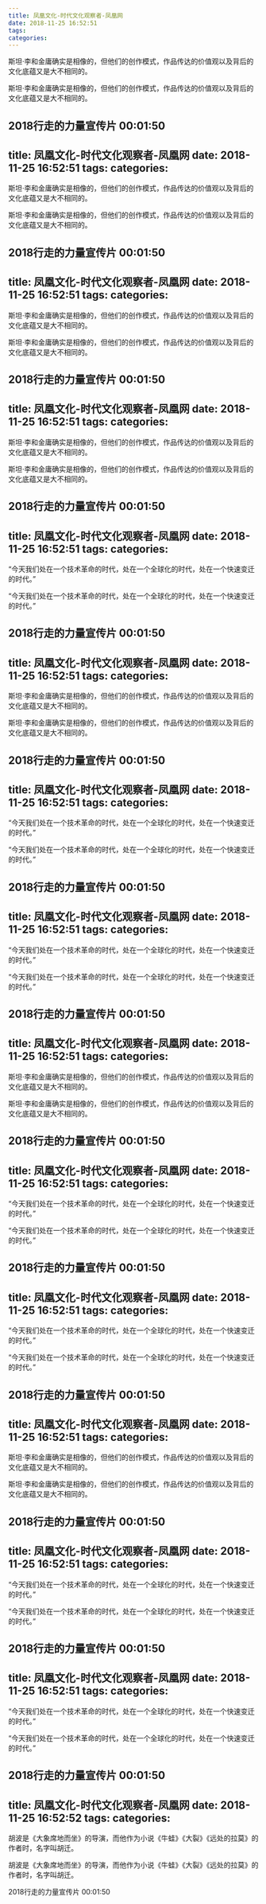 ```yaml
---
title: 凤凰文化-时代文化观察者-凤凰网
date: 2018-11-25 16:52:51
tags: 
categories: 
---
```

斯坦·李和金庸确实是相像的，但他们的创作模式，作品传达的价值观以及背后的文化底蕴又是大不相同的。
<!-- more -->
斯坦·李和金庸确实是相像的，但他们的创作模式，作品传达的价值观以及背后的文化底蕴又是大不相同的。
                    
                
                        
                    
                        
                    
                        
                    
                        
                    
                        
                    
                        
                    
                        
                    
                        
                    
                        
                    
                        
                    
2018行走的力量宣传片 00:01:50
---
title: 凤凰文化-时代文化观察者-凤凰网
date: 2018-11-25 16:52:51
tags: 
categories: 
---
斯坦·李和金庸确实是相像的，但他们的创作模式，作品传达的价值观以及背后的文化底蕴又是大不相同的。
<!-- more -->
斯坦·李和金庸确实是相像的，但他们的创作模式，作品传达的价值观以及背后的文化底蕴又是大不相同的。
                    
                
                        
                    
                        
                    
                        
                    
                        
                    
                        
                    
                        
                    
                        
                    
                        
                    
                        
                    
                        
                    
2018行走的力量宣传片 00:01:50
---
title: 凤凰文化-时代文化观察者-凤凰网
date: 2018-11-25 16:52:51
tags: 
categories: 
---
斯坦·李和金庸确实是相像的，但他们的创作模式，作品传达的价值观以及背后的文化底蕴又是大不相同的。
<!-- more -->
斯坦·李和金庸确实是相像的，但他们的创作模式，作品传达的价值观以及背后的文化底蕴又是大不相同的。
                    
                
                        
                    
                        
                    
                        
                    
                        
                    
                        
                    
                        
                    
                        
                    
                        
                    
                        
                    
                        
                    
2018行走的力量宣传片 00:01:50
---
title: 凤凰文化-时代文化观察者-凤凰网
date: 2018-11-25 16:52:51
tags: 
categories: 
---
斯坦·李和金庸确实是相像的，但他们的创作模式，作品传达的价值观以及背后的文化底蕴又是大不相同的。
<!-- more -->
斯坦·李和金庸确实是相像的，但他们的创作模式，作品传达的价值观以及背后的文化底蕴又是大不相同的。
                    
                
                        
                    
                        
                    
                        
                    
                        
                    
                        
                    
                        
                    
                        
                    
                        
                    
                        
                    
                        
                    
2018行走的力量宣传片 00:01:50
---
title: 凤凰文化-时代文化观察者-凤凰网
date: 2018-11-25 16:52:51
tags: 
categories: 
---
“今天我们处在一个技术革命的时代，处在一个全球化的时代，处在一个快速变迁的时代。”
<!-- more -->
“今天我们处在一个技术革命的时代，处在一个全球化的时代，处在一个快速变迁的时代。”
                    
                
                        
                    
                        
                    
                        
                    
                        
                    
                        
                    
                        
                    
                        
                    
                        
                    
                        
                    
                        
                    
2018行走的力量宣传片 00:01:50
---
title: 凤凰文化-时代文化观察者-凤凰网
date: 2018-11-25 16:52:51
tags: 
categories: 
---
斯坦·李和金庸确实是相像的，但他们的创作模式，作品传达的价值观以及背后的文化底蕴又是大不相同的。
<!-- more -->
斯坦·李和金庸确实是相像的，但他们的创作模式，作品传达的价值观以及背后的文化底蕴又是大不相同的。
                    
                
                        
                    
                        
                    
                        
                    
                        
                    
                        
                    
                        
                    
                        
                    
                        
                    
                        
                    
                        
                    
2018行走的力量宣传片 00:01:50
---
title: 凤凰文化-时代文化观察者-凤凰网
date: 2018-11-25 16:52:51
tags: 
categories: 
---
“今天我们处在一个技术革命的时代，处在一个全球化的时代，处在一个快速变迁的时代。”
<!-- more -->
“今天我们处在一个技术革命的时代，处在一个全球化的时代，处在一个快速变迁的时代。”
                    
                
                        
                    
                        
                    
                        
                    
                        
                    
                        
                    
                        
                    
                        
                    
                        
                    
                        
                    
                        
                    
2018行走的力量宣传片 00:01:50
---
title: 凤凰文化-时代文化观察者-凤凰网
date: 2018-11-25 16:52:51
tags: 
categories: 
---
“今天我们处在一个技术革命的时代，处在一个全球化的时代，处在一个快速变迁的时代。”
<!-- more -->
“今天我们处在一个技术革命的时代，处在一个全球化的时代，处在一个快速变迁的时代。”
                    
                
                        
                    
                        
                    
                        
                    
                        
                    
                        
                    
                        
                    
                        
                    
                        
                    
                        
                    
                        
                    
2018行走的力量宣传片 00:01:50
---
title: 凤凰文化-时代文化观察者-凤凰网
date: 2018-11-25 16:52:51
tags: 
categories: 
---
斯坦·李和金庸确实是相像的，但他们的创作模式，作品传达的价值观以及背后的文化底蕴又是大不相同的。
<!-- more -->
斯坦·李和金庸确实是相像的，但他们的创作模式，作品传达的价值观以及背后的文化底蕴又是大不相同的。
                    
                
                        
                    
                        
                    
                        
                    
                        
                    
                        
                    
                        
                    
                        
                    
                        
                    
                        
                    
                        
                    
2018行走的力量宣传片 00:01:50
---
title: 凤凰文化-时代文化观察者-凤凰网
date: 2018-11-25 16:52:51
tags: 
categories: 
---
“今天我们处在一个技术革命的时代，处在一个全球化的时代，处在一个快速变迁的时代。”
<!-- more -->
“今天我们处在一个技术革命的时代，处在一个全球化的时代，处在一个快速变迁的时代。”
                    
                
                        
                    
                        
                    
                        
                    
                        
                    
                        
                    
                        
                    
                        
                    
                        
                    
                        
                    
                        
                    
2018行走的力量宣传片 00:01:50
---
title: 凤凰文化-时代文化观察者-凤凰网
date: 2018-11-25 16:52:51
tags: 
categories: 
---
“今天我们处在一个技术革命的时代，处在一个全球化的时代，处在一个快速变迁的时代。”
<!-- more -->
“今天我们处在一个技术革命的时代，处在一个全球化的时代，处在一个快速变迁的时代。”
                    
                
                        
                    
                        
                    
                        
                    
                        
                    
                        
                    
                        
                    
                        
                    
                        
                    
                        
                    
                        
                    
2018行走的力量宣传片 00:01:50
---
title: 凤凰文化-时代文化观察者-凤凰网
date: 2018-11-25 16:52:51
tags: 
categories: 
---
斯坦·李和金庸确实是相像的，但他们的创作模式，作品传达的价值观以及背后的文化底蕴又是大不相同的。
<!-- more -->
斯坦·李和金庸确实是相像的，但他们的创作模式，作品传达的价值观以及背后的文化底蕴又是大不相同的。
                    
                
                        
                    
                        
                    
                        
                    
                        
                    
                        
                    
                        
                    
                        
                    
                        
                    
                        
                    
                        
                    
2018行走的力量宣传片 00:01:50
---
title: 凤凰文化-时代文化观察者-凤凰网
date: 2018-11-25 16:52:51
tags: 
categories: 
---
“今天我们处在一个技术革命的时代，处在一个全球化的时代，处在一个快速变迁的时代。”
<!-- more -->
“今天我们处在一个技术革命的时代，处在一个全球化的时代，处在一个快速变迁的时代。”
                    
                
                        
                    
                        
                    
                        
                    
                        
                    
                        
                    
                        
                    
                        
                    
                        
                    
                        
                    
                        
                    
2018行走的力量宣传片 00:01:50
---
title: 凤凰文化-时代文化观察者-凤凰网
date: 2018-11-25 16:52:51
tags: 
categories: 
---
“今天我们处在一个技术革命的时代，处在一个全球化的时代，处在一个快速变迁的时代。”
<!-- more -->
“今天我们处在一个技术革命的时代，处在一个全球化的时代，处在一个快速变迁的时代。”
                    
                
                        
                    
                        
                    
                        
                    
                        
                    
                        
                    
                        
                    
                        
                    
                        
                    
                        
                    
                        
                    
2018行走的力量宣传片 00:01:50
---
title: 凤凰文化-时代文化观察者-凤凰网
date: 2018-11-25 16:52:52
tags: 
categories: 
---
胡波是《大象席地而坐》的导演，而他作为小说《牛蛙》《大裂》《远处的拉莫》的作者时，名字叫胡迁。
<!-- more -->
胡波是《大象席地而坐》的导演，而他作为小说《牛蛙》《大裂》《远处的拉莫》的作者时，名字叫胡迁。
                    
                
                        
                    
                        
                    
                        
                    
                        
                    
                        
                    
                        
                    
                        
                    
                        
                    
                        
                    
                        
                    
2018行走的力量宣传片 00:01:50
